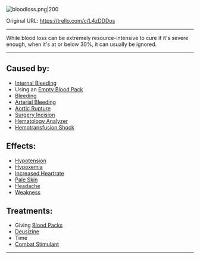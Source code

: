 ![bloodloss.png\|200](/Blood/Blood%20Loss%20-%20Attachments/6718845db30472d958dd7b1f.png)

Original URL: https://trello.com/c/L4zDDDos

---

While blood loss can be extremely resource-intensive to cure if it's severe enough, when it's at or below 30%, it can usually be ignored.

---

## Caused by:

- [Internal Bleeding](../Torso/Internal%20Bleeding.md)
- Using an [Empty Blood Pack](../Items/Empty%20Blood%20Pack.md)
- [Bleeding](../Any%20bodypart/Bleeding.md)
- [Arterial Bleeding](../Extremities/Arterial%20Bleeding.md)
- [Aortic Rupture](../Torso/Aortic%20Rupture.md)
- [Surgery Incision](../Surgery/Surgery%20Incision.md)
- [Hematology Analyzer](../Items/Hematology%20Analyzer.md)
- [Hemotransfusion Shock](Hemotransfusion%20Shock.md)

## Effects:

- [Hypotension](Hypotension.md)
- [Hypoxemia](Hypoxemia.md)
- [Increased Heartrate](../Symptoms/Increased%20Heartrate.md)
- [Pale Skin](../Symptoms/Pale%20Skin.md)
- [Headache](../Symptoms/Headache.md)
- [Weakness](../Symptoms/Weakness.md)

## Treatments:

- Giving [Blood Packs](../Items/Blood%20Packs.md)
- [Deusizine](../Items/Deusizine.md)
- Time
- [Combat Stimulant](../Items/Combat%20Stimulant.md)

---

